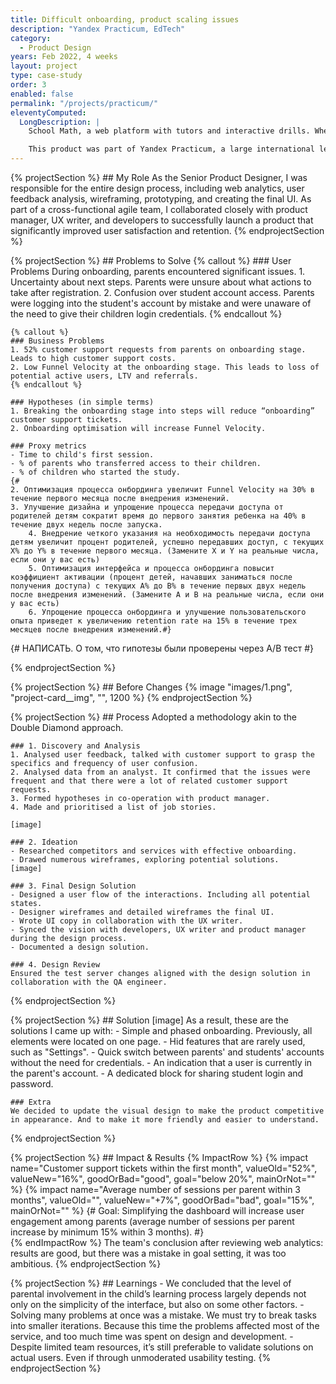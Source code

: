 ```yaml
---
title: Difficult onboarding, product scaling issues
description: "Yandex Practicum, EdTech"
category:
  - Product Design
years: Feb 2022, 4 weeks
layout: project
type: case-study
order: 3
enabled: false
permalink: "/projects/practicum/"
eleventyComputed:
  LongDescription: |
    School Math, a web platform with tutors and interactive drills. Where parents can also assess the impact on school grades.

    This product was part of Yandex Practicum, a large international learning platform specialised in IT education.
---
```


{% projectSection %}
	## My Role
	As the Senior Product Designer, I was responsible for the entire design process, including web analytics, user feedback analysis, wireframing, prototyping, and creating the final UI. As part of a cross-functional agile team, I collaborated closely with product manager, UX writer, and developers to successfully launch a product that significantly improved user satisfaction and retention.
{% endprojectSection %}

{% projectSection %}
	## Problems to Solve
	{% callout %}
	### User Problems
	During onboarding, parents encountered significant issues.
	1. Uncertainty about next steps.
		Parents were unsure about what actions to take after registration.
	2. Confusion over student account access.
		Parents were logging into the student's account by mistake and were unaware of the need to give their children login credentials.
	{% endcallout %}

	{% callout %}
	### Business Problems
	1. 52% customer support requests from parents on onboarding stage. Leads to high customer support costs.
	2. Low Funnel Velocity at the onboarding stage. This leads to loss of potential active users, LTV and referrals.
	{% endcallout %}
	
	### Hypotheses (in simple terms)
	1. Breaking the onboarding stage into steps will reduce “onboarding” customer support tickets.
	2. Onboarding optimisation will increase Funnel Velocity.

	### Proxy metrics
	- Time to child's first session.
	- % of parents who transferred access to their children.
	- % of children who started the study.
	{# 
	2. Оптимизация процесса онбординга увеличит Funnel Velocity на 30% в течение первого месяца после внедрения изменений.
   	3. Улучшение дизайна и упрощение процесса передачи доступа от родителей детям сократит время до первого занятия ребенка на 40% в течение двух недель после запуска.
		4. Внедрение четкого указания на необходимость передачи доступа детям увеличит процент родителей, успешно передавших доступ, с текущих X% до Y% в течение первого месяца. (Замените X и Y на реальные числа, если они у вас есть)
		5. Оптимизация интерфейса и процесса онбординга повысит коэффициент активации (процент детей, начавших заниматься после получения доступа) с текущих A% до B% в течение первых двух недель после внедрения изменений. (Замените A и B на реальные числа, если они у вас есть)
		6. Упрощение процесса онбординга и улучшение пользовательского опыта приведет к увеличению retention rate на 15% в течение трех месяцев после внедрения изменений.#}
   {# НАПИСАТЬ. О том, что гипотезы были проверены через A/B тест #}
	
{% endprojectSection %}

{% projectSection %}
	## Before Changes
	{% image "images/1.png", "project-card__img", "", 1200 %}
{% endprojectSection %}

{% projectSection %}
	## Process
	Adopted a methodology akin to the Double Diamond approach.

	### 1. Discovery and Analysis
	1. Analysed user feedback, talked with customer support to grasp the specifics and frequency of user confusion.
	2. Analysed data from an analyst. It confirmed that the issues were frequent and that there were a lot of related customer support requests.
	3. Formed hypotheses in co-operation with product manager.
	4. Made and prioritised a list of job stories.

	[image]

	### 2. Ideation
	- Researched competitors and services with effective onboarding.
	- Drawed numerous wireframes, exploring potential solutions.
	[image]

	### 3. Final Design Solution
	- Designed a user flow of the interactions. Including all potential states.
	- Designer wireframes and detailed wireframes the final UI.
	- Wrote UI copy in collaboration with the UX writer.
	- Synced the vision with developers, UX writer and product manager during the design process.
	- Documented a design solution.

	### 4. Design Review
	Ensured the test server changes aligned with the design solution in collaboration with the QA engineer.
{% endprojectSection %}

{% projectSection %}
	## Solution
	[image]
	As a result, these are the solutions I came up with:
	- Simple and phased onboarding. Previously, all elements were located on one page.
	- Hid features that are rarely used, such as "Settings".
	- Quick switch between parents' and students' accounts without the need for credentials.
	- An indication that a user is currently in the parent's account.
	- A dedicated block for sharing student login and password.

	### Extra
	We decided to update the visual design to make the product competitive in appearance. And to make it more friendly and easier to understand.
{% endprojectSection %}

{% projectSection %}
	## Impact & Results
	{% ImpactRow %}
		{% impact name="Customer support tickets within the first month", valueOld="52%", valueNew="16%", goodOrBad="good", goal="below 20%", mainOrNot="" %}
		{% impact name="Average number of sessions per parent within 3 months", valueOld="", valueNew="+7%", goodOrBad="bad", goal="15%", mainOrNot="" %}
			{# Goal: Simplifying the dashboard will increase user engagement among parents (average number of sessions per parent increase by minimum 15% within 3 months). #}		
	{% endImpactRow %}
	The team's conclusion after reviewing web analytics: results are good, but there was a mistake in goal setting, it was too ambitious.
{% endprojectSection %}

{% projectSection %}
	## Learnings
	- We concluded that the level of parental involvement in the child’s learning process largely depends not only on the simplicity of the interface, but also on some other factors.
	- Solving many problems at once was a mistake. We must try to break tasks into smaller iterations. Because this time the problems affected most of the service, and too much time was spent on design and development.
	- Despite limited team resources, it’s still preferable to validate solutions on actual users. Even if through unmoderated usability testing.
{% endprojectSection %}